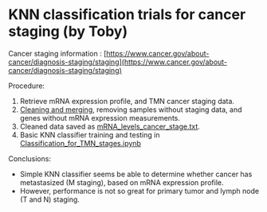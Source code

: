 # KNN classification trials for cancer staging (by Toby)

Cancer staging information :
[https://www.cancer.gov/about-cancer/diagnosis-staging/staging](https://www.cancer.gov/about-cancer/diagnosis-staging/staging)

Procedure:
1. Retrieve mRNA expression profile, and TMN cancer staging data.
2. [Cleaning and merging](./sclc_ucologne_2015_data_cleaning.Rmd), removing samples without staging data, and genes without mRNA expression measurements. 
3. Cleaned data saved as [mRNA_levels_cancer_stage.txt](./mRNA_levels_cancer_stage.txt).
4. Basic KNN classifier training and testing in [Classification_for_TMN_stages.ipynb](./Classification_for_TMN_stages.ipynb)

Conclusions: 
- Simple KNN classifier seems be able to determine whether cancer has metastasized (M staging), based on mRNA expression profile.
- However, performance is not so great for primary tumor and lymph node (T and N) staging.  